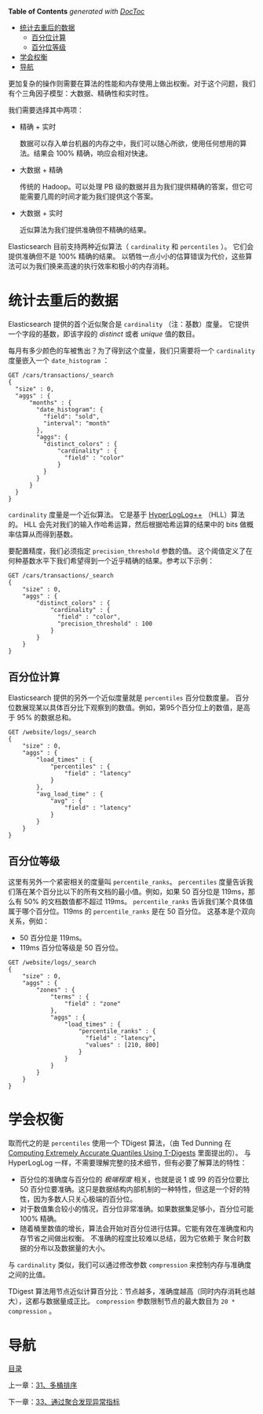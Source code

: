 <!-- START doctoc generated TOC please keep comment here to allow auto update -->
<!-- DON'T EDIT THIS SECTION, INSTEAD RE-RUN doctoc TO UPDATE -->
**Table of Contents**  *generated with [DocToc](https://github.com/thlorenz/doctoc)*

- [统计去重后的数据](#%E7%BB%9F%E8%AE%A1%E5%8E%BB%E9%87%8D%E5%90%8E%E7%9A%84%E6%95%B0%E6%8D%AE)
  - [百分位计算](#%E7%99%BE%E5%88%86%E4%BD%8D%E8%AE%A1%E7%AE%97)
  - [百分位等级](#%E7%99%BE%E5%88%86%E4%BD%8D%E7%AD%89%E7%BA%A7)
- [学会权衡](#%E5%AD%A6%E4%BC%9A%E6%9D%83%E8%A1%A1)
- [导航](#%E5%AF%BC%E8%88%AA)

<!-- END doctoc generated TOC please keep comment here to allow auto update -->

更加复杂的操作则需要在算法的性能和内存使用上做出权衡。对于这个问题，我们有个三角因子模型：大数据、精确性和实时性。

我们需要选择其中两项：

- 精确 + 实时

  数据可以存入单台机器的内存之中，我们可以随心所欲，使用任何想用的算法。结果会 100% 精确，响应会相对快速。

- 大数据 + 精确

  传统的 Hadoop。可以处理 PB 级的数据并且为我们提供精确的答案，但它可能需要几周的时间才能为我们提供这个答案。

- 大数据 + 实时

  近似算法为我们提供准确但不精确的结果。

Elasticsearch 目前支持两种近似算法（ `cardinality` 和 `percentiles` ）。 它们会提供准确但不是 100% 精确的结果。 以牺牲一点小小的估算错误为代价，这些算法可以为我们换来高速的执行效率和极小的内存消耗。

# 统计去重后的数据

Elasticsearch 提供的首个近似聚合是 `cardinality` （注：基数）度量。 它提供一个字段的基数，即该字段的 *distinct* 或者 *unique* 值的数目。

每月有多少颜色的车被售出？为了得到这个度量，我们只需要将一个 `cardinality` 度量嵌入一个 `date_histogram` ：

```
GET /cars/transactions/_search
{
  "size" : 0,
  "aggs" : {
      "months" : {
        "date_histogram": {
          "field": "sold",
          "interval": "month"
        },
        "aggs": {
          "distinct_colors" : {
              "cardinality" : {
                "field" : "color"
              }
          }
        }
      }
  }
}
```

`cardinality` 度量是一个近似算法。 它是基于 [HyperLogLog++](http://static.googleusercontent.com/media/research.google.com/en//pubs/archive/40671.pdf) （HLL）算法的。 HLL 会先对我们的输入作哈希运算，然后根据哈希运算的结果中的 bits 做概率估算从而得到基数。

要配置精度，我们必须指定 `precision_threshold` 参数的值。 这个阈值定义了在何种基数水平下我们希望得到一个近乎精确的结果。参考以下示例：

```
GET /cars/transactions/_search
{
    "size" : 0,
    "aggs" : {
        "distinct_colors" : {
            "cardinality" : {
              "field" : "color",
              "precision_threshold" : 100 
            }
        }
    }
}
```

## 百分位计算

Elasticsearch 提供的另外一个近似度量就是 `percentiles` 百分位数度量。 百分位数展现某以具体百分比下观察到的数值。例如，第95个百分位上的数值，是高于 95% 的数据总和。

```
GET /website/logs/_search
{
    "size" : 0,
    "aggs" : {
        "load_times" : {
            "percentiles" : {
                "field" : "latency" 
            }
        },
        "avg_load_time" : {
            "avg" : {
                "field" : "latency" 
            }
        }
    }
}
```

## 百分位等级

这里有另外一个紧密相关的度量叫 `percentile_ranks`。 `percentiles` 度量告诉我们落在某个百分比以下的所有文档的最小值。例如，如果 50 百分位是 119ms，那么有 50% 的文档数值都不超过 119ms。 `percentile_ranks` 告诉我们某个具体值属于哪个百分位。119ms 的 `percentile_ranks` 是在 50 百分位。 这基本是个双向关系，例如：

- 50 百分位是 119ms。
- 119ms 百分位等级是 50 百分位。

```
GET /website/logs/_search
{
    "size" : 0,
    "aggs" : {
        "zones" : {
            "terms" : {
                "field" : "zone"
            },
            "aggs" : {
                "load_times" : {
                    "percentile_ranks" : {
                      "field" : "latency",
                      "values" : [210, 800] 
                    }
                }
            }
        }
    }
}
```

# 学会权衡

取而代之的是 `percentiles` 使用一个 TDigest 算法，（由 Ted Dunning 在 [Computing Extremely Accurate Quantiles Using T-Digests](https://github.com/tdunning/t-digest/blob/master/docs/t-digest-paper/histo.pdf) 里面提出的）。 与 HyperLogLog 一样，不需要理解完整的技术细节，但有必要了解算法的特性：

- 百分位的准确度与百分位的 *极端程度* 相关，也就是说 1 或 99 的百分位要比 50 百分位要准确。这只是数据结构内部机制的一种特性，但这是一个好的特性，因为多数人只关心极端的百分位。
- 对于数值集合较小的情况，百分位非常准确。如果数据集足够小，百分位可能 100% 精确。
- 随着桶里数值的增长，算法会开始对百分位进行估算。它能有效在准确度和内存节省之间做出权衡。 不准确的程度比较难以总结，因为它依赖于 聚合时数据的分布以及数据量的大小。

与 `cardinality` 类似，我们可以通过修改参数 `compression` 来控制内存与准确度之间的比值。

TDigest 算法用节点近似计算百分比：节点越多，准确度越高（同时内存消耗也越大），这都与数据量成正比。 `compression` 参数限制节点的最大数目为 `20 * compression` 。




# 导航

[目录](README.md)

上一章：[31、多桶排序](31、多桶排序.md)

下一章：[33、通过聚合发现异常指标](33、通过聚合发现异常指标.md)
